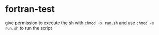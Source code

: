 # fortran-test

give permission to execute the sh with `chmod +x run.sh` and use `chmod -x run.sh` to run the script
